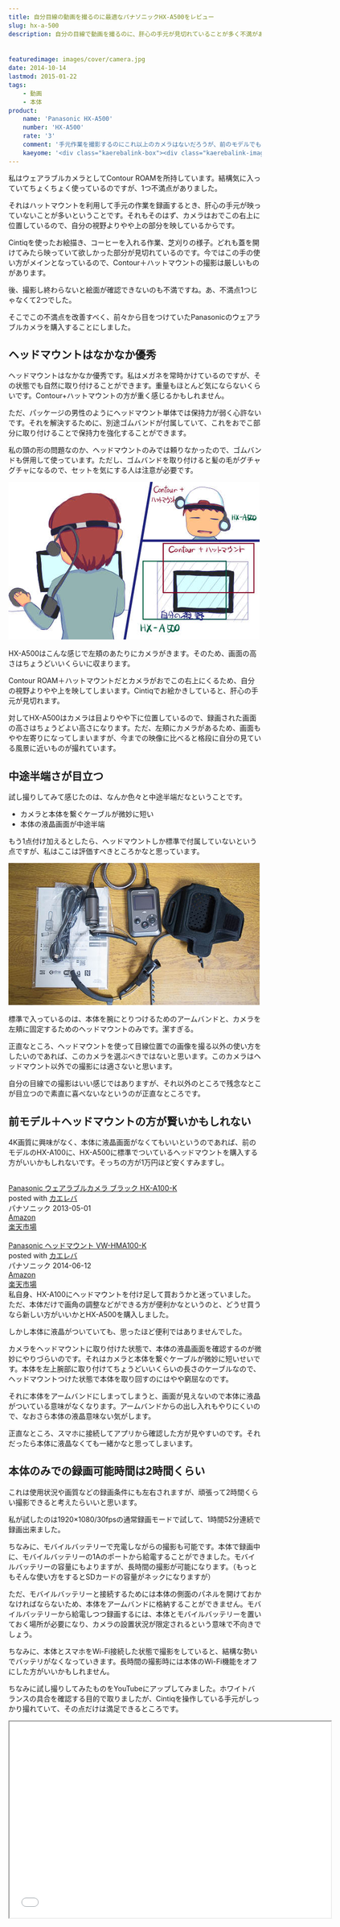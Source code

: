 ```yaml
---
title: 自分目線の動画を撮るのに最適なパナソニックHX-A500をレビュー
slug: hx-a-500
description: 自分の目線で動画を撮るのに、肝心の手元が見切れていることが多く不満があったので、PanasonicのHX-A500を購入しました。手元の作業を自分の見ている視点に近い画面で撮影したいなら、このカメラに勝るものはないと思います。


featuredimage: images/cover/camera.jpg
date: 2014-10-14
lastmod: 2015-01-22
tags: 
    - 動画
    - 本体
product:
    name: 'Panasonic HX-A500'
    number: 'HX-A500'
    rate: '3'
    comment: '手元作業を撮影するのにこれ以上のカメラはないだろうが、前のモデルでも十分だった気がする。'
    kaeyome: '<div class="kaerebalink-box"><div class="kaerebalink-image"><a href="http://www.amazon.co.jp/exec/obidos/ASIN/B00KAU22E2/illusionspace-22/ref=nosim/" rel="nofollow" target="_blank"><img src="http://ecx.images-amazon.com/images/I/41Y%2Br65dkKL._SL160_.jpg" style="border: none;" /></a></div><div class="kaerebalink-info"><div class="kaerebalink-name"><a href="http://www.amazon.co.jp/exec/obidos/ASIN/B00KAU22E2/illusionspace-22/ref=nosim/" rel="nofollow" target="_blank">Panasonic ウェアラブルカメラ グレー HX-A500-H</a><div class="kaerebalink-powered-date">posted with <a href="http://kaereba.com" rel="nofollow" target="_blank">カエレバ</a></div></div><div class="kaerebalink-detail"> パナソニック 2014-06-12    </div><div class="kaerebalink-link1"><div class="shoplinkamazon"><a href="http://www.amazon.co.jp/gp/search?keywords=hx-a500&__mk_ja_JP=%83J%83%5E%83J%83i&tag=illusionspace-22" rel="nofollow" target="_blank" title="アマゾン" >Amazon</a></div><div class="shoplinkrakuten"><a href="http://hb.afl.rakuten.co.jp/hgc/0e95387f.f2aef20d.0e953880.25e412bd/?pc=http%3A%2F%2Fsearch.rakuten.co.jp%2Fsearch%2Fmall%2Fhx-a500%2F-%2Ff.1-p.1-s.1-sf.0-st.A-v.2%3Fx%3D0%26scid%3Daf_ich_link_urltxt%26m%3Dhttp%3A%2F%2Fm.rakuten.co.jp%2F" rel="nofollow" target="_blank" title="楽天市場" >楽天市場</a></div></div></div><div class="booklink-footer" style="clear: left"></div></div>'
---
```


私はウェアラブルカメラとしてContour ROAMを所持しています。結構気に入っていてちょくちょく使っているのですが、1つ不満点がありました。

それはハットマウントを利用して手元の作業を録画するとき、肝心の手元が映っていないことが多いということです。それもそのはず、カメラはおでこの右上に位置しているので、自分の視野よりやや上の部分を映しているからです。

Cintiqを使ったお絵描き、コーヒーを入れる作業、芝刈りの様子。どれも蓋を開けてみたら映っていて欲しかった部分が見切れているのです。今ではこの手の使い方がメインとなっているので、Contour＋ハットマウントの撮影は厳しいものがあります。

後、撮影し終わらないと絵面が確認できないのも不満ですね。あ、不満点1つじゃなくて2つでした。

そこでこの不満点を改善すべく、前々から目をつけていたPanasonicのウェアラブルカメラを購入することにしました。


## ヘッドマウントはなかなか優秀


ヘッドマウントはなかなか優秀です。私はメガネを常時かけているのですが、その状態でも自然に取り付けることができます。重量もほとんど気にならないくらいです。Contour+ハットマウントの方が重く感じるかもしれません。

ただ、パッケージの男性のようにヘッドマウント単体では保持力が弱く心許ないです。それを解決するために、別途ゴムバンドが付属していて、これをおでこ部分に取り付けることで保持力を強化することができます。

私の頭の形の問題なのか、ヘッドマウントのみでは頼りなかったので、ゴムバンドも併用して使っています。ただし、ゴムバンドを取り付けると髪の毛がグチャグチャになるので、セットを気にする人は注意が必要です。

![HX-A500とContourの比較](86c1fb6fdd8c156b64a98cffd2a00d83.jpg)

HX-A500はこんな感じで左頬のあたりにカメラがきます。そのため、画面の高さはちょうどいいくらいに収まります。

Contour ROAM＋ハットマウントだとカメラがおでこの右上にくるため、自分の視野よりやや上を映してしまいます。Cintiqでお絵かきしていると、肝心の手元が見切れます。

対してHX-A500はカメラは目よりやや下に位置しているので、録画された画面の高さはちょうどよい高さになります。ただ、左頬にカメラがあるため、画面もやや左寄りになってしまいますが、今までの映像に比べると格段に自分の見ている風景に近いものが撮れています。


## 中途半端さが目立つ


試し撮りしてみて感じたのは、なんか色々と中途半端だなということです。

<ul>
<li>カメラと本体を繋ぐケーブルが微妙に短い</li>
<li>本体の液晶画面が中途半端</li>
</ul>

もう1点付け加えるとしたら、ヘッドマウントしか標準で付属していないという点ですが、私はここは評価すべきところかなと思っています。

![ヘッドマウントのみ標準装備](0db40cf014ed94c408080b93fe3535db.jpg)

標準で入っているのは、本体を腕にとりつけるためのアームバンドと、カメラを左頬に固定するためのヘッドマウントのみです。潔すぎる。

正直なところ、ヘッドマウントを使って目線位置での画像を撮る以外の使い方をしたいのであれば、このカメラを選ぶべきではないと思います。このカメラはヘッドマウント以外での撮影には適さないと思います。

自分の目線での撮影はいい感じではありますが、それ以外のところで残念なとこが目立つので素直に喜べないなというのが正直なところです。


## 前モデル＋ヘッドマウントの方が賢いかもしれない


4K画質に興味がなく、本体に液晶画面がなくてもいいというのであれば、前のモデルのHX-A100に、HX-A500に標準でついているヘッドマウントを購入する方がいいかもしれないです。そっちの方が1万円ほど安くすみますし。

<div class="kaerebalink-box">
<div class="kaerebalink-image"><a href="http://www.amazon.co.jp/exec/obidos/ASIN/B00BT8EX8C/illusionspace-22/ref=nosim/" rel="nofollow" target="_blank"><img alt=""  src="http://ecx.images-amazon.com/images/I/31m%2BMdq48SL._SL160_.jpg" style="border: none;" /></a></div>
<div class="kaerebalink-info">
<div class="kaerebalink-name"><a href="http://www.amazon.co.jp/exec/obidos/ASIN/B00BT8EX8C/illusionspace-22/ref=nosim/" rel="nofollow" target="_blank">Panasonic ウェアラブルカメラ ブラック HX-A100-K</a>

<div class="kaerebalink-powered-date">posted with <a href="http://kaereba.com" rel="nofollow" target="_blank">カエレバ</a></div>
</div>
<div class="kaerebalink-detail"> パナソニック 2013-05-01    </div>
<div class="kaerebalink-link1">
<div class="shoplinkamazon"><a href="http://www.amazon.co.jp/gp/search?keywords=hx-a100&#038;__mk_ja_JP=%83J%83%5E%83J%83i&#038;tag=illusionspace-22" rel="nofollow" target="_blank" title="アマゾン" >Amazon</a></div>
<div class="shoplinkrakuten"><a href="http://hb.afl.rakuten.co.jp/hgc/0e95387f.f2aef20d.0e953880.25e412bd/?pc=http%3A%2F%2Fsearch.rakuten.co.jp%2Fsearch%2Fmall%2Fhx-a100%2F-%2Ff.1-p.1-s.1-sf.0-st.A-v.2%3Fx%3D0%26scid%3Daf_ich_link_urltxt%26m%3Dhttp%3A%2F%2Fm.rakuten.co.jp%2F" rel="nofollow" target="_blank" title="楽天市場" >楽天市場</a></div>
</div>
</div>
<div class="booklink-footer" style="clear: left"></div>
</div>
<div class="kaerebalink-box">
<div class="kaerebalink-image"><a href="http://www.amazon.co.jp/exec/obidos/ASIN/B00KASFUFW/illusionspace-22/ref=nosim/" rel="nofollow" target="_blank"><img alt=""  src="http://ecx.images-amazon.com/images/I/31XlfkvwaoL._SL160_.jpg" style="border: none;" /></a></div>
<div class="kaerebalink-info">
<div class="kaerebalink-name"><a href="http://www.amazon.co.jp/exec/obidos/ASIN/B00KASFUFW/illusionspace-22/ref=nosim/" rel="nofollow" target="_blank">Panasonic ヘッドマウント VW-HMA100-K</a>

<div class="kaerebalink-powered-date">posted with <a href="http://kaereba.com" rel="nofollow" target="_blank">カエレバ</a></div>
</div>
<div class="kaerebalink-detail"> パナソニック 2014-06-12    </div>
<div class="kaerebalink-link1">
<div class="shoplinkamazon"><a href="http://www.amazon.co.jp/gp/search?keywords=vw-hma100&#038;__mk_ja_JP=%83J%83%5E%83J%83i&#038;tag=illusionspace-22" rel="nofollow" target="_blank" title="アマゾン" >Amazon</a></div>
<div class="shoplinkrakuten"><a href="http://hb.afl.rakuten.co.jp/hgc/0e95387f.f2aef20d.0e953880.25e412bd/?pc=http%3A%2F%2Fsearch.rakuten.co.jp%2Fsearch%2Fmall%2Fvw-hma100%2F-%2Ff.1-p.1-s.1-sf.0-st.A-v.2%3Fx%3D0%26scid%3Daf_ich_link_urltxt%26m%3Dhttp%3A%2F%2Fm.rakuten.co.jp%2F" rel="nofollow" target="_blank" title="楽天市場" >楽天市場</a></div>
</div>
</div>
<div class="booklink-footer" style="clear: left"></div>
</div>
私自身、HX-A100にヘッドマウントを付け足して買おうかと迷っていました。ただ、本体だけで画角の調整などができる方が便利かなというのと、どうせ買うなら新しい方がいいかとHX-A500を購入しました。

しかし本体に液晶がついていても、思ったほど便利ではありませんでした。

カメラをヘッドマウントに取り付けた状態で、本体の液晶画面を確認するのが微妙にやりづらいのです。それはカメラと本体を繋ぐケーブルが微妙に短いせいです。本体を左上腕部に取り付けてちょうどいいくらいの長さのケーブルなので、ヘッドマウントつけた状態で本体を取り回すのにはやや窮屈なのです。

それに本体をアームバンドにしまってしまうと、画面が見えないので本体に液晶がついている意味がなくなります。アームバンドからの出し入れもやりにくいので、なおさら本体の液晶意味ない気がします。

正直なところ、スマホに接続してアプリから確認した方が見やすいのです。それだったら本体に液晶なくても一緒かなと思ってしまいます。


## 本体のみでの録画可能時間は2時間くらい


これは使用状況や画質などの録画条件にも左右されますが、頑張って2時間くらい撮影できると考えたらいいと思います。

私が試したのは1920&#215;1080/30fpsの通常録画モードで試して、1時間52分連続で録画出来ました。

ちなみに、モバイルバッテリーで充電しながらの撮影も可能です。本体で録画中に、モバイルバッテリーの1Aのポートから給電することができました。モバイルバッテリーの容量にもよりますが、長時間の撮影が可能になります。（もっともそんな使い方をするとSDカードの容量がネックになりますが）

ただ、モバイルバッテリーと接続するためには本体の側面のパネルを開けておかなければならないため、本体をアームバンドに格納することができません。モバイルバッテリーから給電しつつ録画するには、本体とモバイルバッテリーを置いておく場所が必要になり、カメラの設置状況が限定されるという意味で不向きでしょう。

ちなみに、本体とスマホをWi-Fi接続した状態で撮影をしていると、結構な勢いでバッテリがなくなっていきます。長時間の撮影時には本体のWi-Fi機能をオフにした方がいいかもしれません。

ちなみに試し撮りしてみたものをYouTubeにアップしてみました。ホワイトバランスの具合を確認する目的で取りましたが、Cintiqを操作している手元がしっかり撮れていて、その点だけは満足できるところです。

<iframe width="640" height="390" src="//www.youtube.com/embed/I2njG3yBpLU" allowfullscreen></iframe>


  